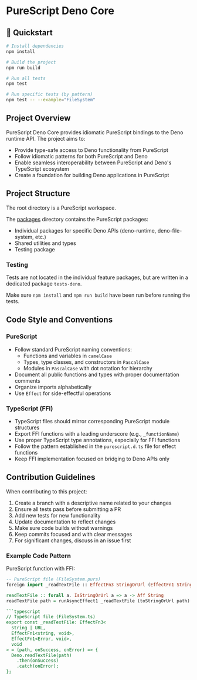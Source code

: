 # PureScript Deno Core

## 🚀 Quickstart

```bash
# Install dependencies
npm install

# Build the project
npm run build

# Run all tests
npm test

# Run specific tests (by pattern)
npm test -- --example="FileSystem"
```

## Project Overview

PureScript Deno Core provides idiomatic PureScript bindings to the Deno runtime API. The project aims to:

- Provide type-safe access to Deno functionality from PureScript
- Follow idiomatic patterns for both PureScript and Deno
- Enable seamless interoperability between PureScript and Deno's TypeScript ecosystem
- Create a foundation for building Deno applications in PureScript

## Project Structure

The root directory is a PureScript workspace.

The [packages](packages) directory contains the PureScript packages:
- Individual packages for specific Deno APIs (deno-runtime, deno-file-system, etc.)
- Shared utilities and types
- Testing package

### Testing

Tests are not located in the individual feature packages, but are written in a dedicated package `tests-deno`.

Make sure `npm install` and `npm run build` have been run before running the tests.

## Code Style and Conventions

### PureScript

- Follow standard PureScript naming conventions:
  - Functions and variables in `camelCase`
  - Types, type classes, and constructors in `PascalCase`
  - Modules in `PascalCase` with dot notation for hierarchy
- Document all public functions and types with proper documentation comments
- Organize imports alphabetically
- Use `Effect` for side-effectful operations

### TypeScript (FFI)

- TypeScript files should mirror corresponding PureScript module structures
- Export FFI functions with a leading underscore (e.g., `_functionName`)
- Use proper TypeScript type annotations, especially for FFI functions
- Follow the pattern established in the `purescript.d.ts` file for effect functions
- Keep FFI implementation focused on bridging to Deno APIs only

## Contribution Guidelines

When contributing to this project:

1. Create a branch with a descriptive name related to your changes
2. Ensure all tests pass before submitting a PR
3. Add new tests for new functionality
4. Update documentation to reflect changes
5. Make sure code builds without warnings
6. Keep commits focused and with clear messages
7. For significant changes, discuss in an issue first

### Example Code Pattern

PureScript function with FFI:

```purescript
-- PureScript file (FileSystem.purs)
foreign import _readTextFile :: EffectFn3 StringOrUrl (EffectFn1 String Unit) (EffectFn1 Error Unit) Unit

readTextFile :: forall a. IsStringOrUrl a => a -> Aff String
readTextFile path = runAsyncEffect1 _readTextFile (toStringOrUrl path)

```typescript
// TypeScript file (FileSystem.ts)
export const _readTextFile: EffectFn3<
  string | URL,
  EffectFn1<string, void>,
  EffectFn1<Error, void>,
  void
> = (path, onSuccess, onError) => {
  Deno.readTextFile(path)
    .then(onSuccess)
    .catch(onError);
};
```